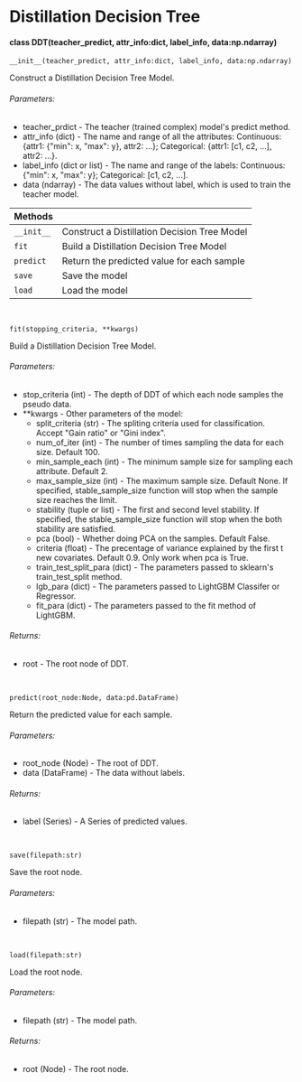 # Distillation Decision Tree

#### class DDT(teacher_predict, attr_info:dict, label_info, data:np.ndarray)

`__init__(teacher_predict, attr_info:dict, label_info, data:np.ndarray)`

Construct a Distillation Decision Tree Model.

###### Parameters:
- teacher_prdict - The teacher (trained complex) model's predict method.
- attr_info (dict) - The name and range of all the attributes: Continuous: {attr1: {"min": x, "max": y}, attr2: ...}; Categorical: {attr1: [c1, c2, ...], attr2: ...}.
- label_info (dict or list) - The name and range of the labels: Continuous: {"min": x, "max": y}; Categorical: [c1, c2, ...].
- data (ndarray) - The data values without label, which is used to train the teacher model.

|Methods||
|:----|:----|
|`__init__`|Construct a Distillation Decision Tree Model|
| `fit`|Build a Distillation Decision Tree Model|
|`predict`|Return the predicted value for each sample|
|`save`|Save the model|
|`load`|Load the model|
<br>

`fit(stopping_criteria, **kwargs)`

Build a Distillation Decision Tree Model.

###### Parameters:
- stop_criteria (int) - The depth of DDT of which each node samples the pseudo data.
- **kwargs - Other parameters of the model:
  - split_criteria (str) - The spliting criteria used for classification. Accept "Gain ratio" or "Gini index".
  - num_of_iter (int) - The number of times sampling the data for each size. Default 100.
  - min_sample_each (int) - The minimum sample size for sampling each attribute. Default 2.
  - max_sample_size (int) - The maximum sample size. Default None. If specified, stable_sample_size function will stop when the sample size reaches the limit.
  - stability (tuple or list) - The first and second level stability. If specified, the stable_sample_size function will stop when the both stability are satisfied.
  - pca (bool) - Whether doing PCA on the samples. Default False.
  - criteria (float) - The precentage of variance explained by the first t new covariates. Default 0.9. Only work when pca is True.
  - train_test_split_para (dict) - The parameters passed to sklearn's train_test_split method.
  - lgb_para (dict) - The parameters passed to LightGBM Classifer or Regressor.
  - fit_para (dict) - The parameters passed to the fit method of LightGBM.

###### Returns:
- root - The root node of DDT.
<br>

`predict(root_node:Node, data:pd.DataFrame)`

Return the predicted value for each sample.

###### Parameters:
- root_node (Node) - The root of DDT.
- data (DataFrame) - The data without labels.

###### Returns:
- label (Series) - A Series of predicted values.
<br>

`save(filepath:str)`

Save the root node.

###### Parameters:
- filepath (str) - The model path.
<br>

`load(filepath:str)`

Load the root node.

###### Parameters:
- filepath (str) - The model path.

###### Returns:
- root (Node) - The root node.
<br>